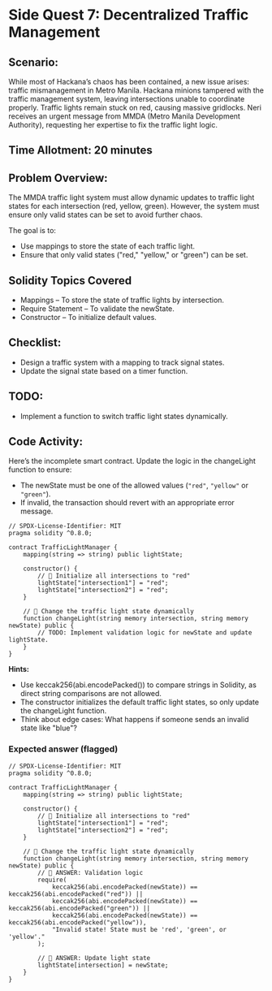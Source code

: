 # Side Quest 7: Decentralized Traffic Management

## Scenario:

While most of Hackana’s chaos has been contained, a new issue arises: traffic mismanagement in Metro Manila. Hackana minions tampered with the traffic management system, leaving intersections unable to coordinate properly. Traffic lights remain stuck on red, causing massive gridlocks. Neri receives an urgent message from MMDA (Metro Manila Development Authority), requesting her expertise to fix the traffic light logic.

## Time Allotment: 20 minutes

## Problem Overview:

The MMDA traffic light system must allow dynamic updates to traffic light states for each intersection (red, yellow, green). However, the system must ensure only valid states can be set to avoid further chaos.

The goal is to:

- Use mappings to store the state of each traffic light.
- Ensure that only valid states ("red," "yellow," or "green") can be set.

## Solidity Topics Covered

- Mappings – To store the state of traffic lights by intersection.
- Require Statement – To validate the newState.
- Constructor – To initialize default values.

## Checklist:

- Design a traffic system with a mapping to track signal states.
- Update the signal state based on a timer function.

## TODO:

- Implement a function to switch traffic light states dynamically.

## Code Activity:

Here’s the incomplete smart contract. Update the logic in the changeLight function to ensure:

- The newState must be one of the allowed values (`"red"`, `"yellow"` or `"green"`).
- If invalid, the transaction should revert with an appropriate error message.

```solidity
// SPDX-License-Identifier: MIT
pragma solidity ^0.8.0;

contract TrafficLightManager {
    mapping(string => string) public lightState;

    constructor() {
        // 🚩 Initialize all intersections to "red"
        lightState["intersection1"] = "red";
        lightState["intersection2"] = "red";
    }

    // 🚩 Change the traffic light state dynamically
    function changeLight(string memory intersection, string memory newState) public {
        // TODO: Implement validation logic for newState and update lightState.
    }
}
```

**Hints:**

- Use keccak256(abi.encodePacked()) to compare strings in Solidity, as direct string comparisons are not allowed.
- The constructor initializes the default traffic light states, so only update the changeLight function.
- Think about edge cases: What happens if someone sends an invalid state like "blue"?

### Expected answer (flagged)

```solidity
// SPDX-License-Identifier: MIT
pragma solidity ^0.8.0;

contract TrafficLightManager {
    mapping(string => string) public lightState;

    constructor() {
        // 🚩 Initialize all intersections to "red"
        lightState["intersection1"] = "red";
        lightState["intersection2"] = "red";
    }

    // 🚩 Change the traffic light state dynamically
    function changeLight(string memory intersection, string memory newState) public {
        // 🏁 ANSWER: Validation logic
        require(
            keccak256(abi.encodePacked(newState)) == keccak256(abi.encodePacked("red")) ||
            keccak256(abi.encodePacked(newState)) == keccak256(abi.encodePacked("green")) ||
            keccak256(abi.encodePacked(newState)) == keccak256(abi.encodePacked("yellow")),
            "Invalid state! State must be 'red', 'green', or 'yellow'."
        );

        // 🏁 ANSWER: Update light state
        lightState[intersection] = newState;
    }
}
```
